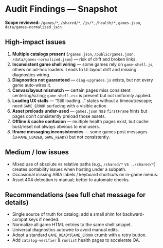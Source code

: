 # Audit Findings — Snapshot

**Scope reviewed:** `/games/*`, `/shared/*`, `/js/*`, `/health/*`, `games.json`, `data/games-normalized.json`

## High‑impact issues
1) **Multiple catalogs present** (`/games.json`, `/public/games.json`, `/data/games-normalized.json`) — risk of drift and broken links.
2) **Inconsistent game shell wiring** — some games rely on `game-shell.js`, others on ad-hoc loaders. Leads to UI layout drift and missing diagnostics wiring.
3) **Diagnostics not guaranteed** — `diag-upgrades.js` exists, but not every game auto-wires it.
4) **Canvas/layout mismatch** — certain pages miss consistent centering/sizing; `game-shell.css` is present but not uniformly applied.
5) **Loading UX stalls** — “Still loading…” states without a timeout/escape; need `GAME_ERROR` surfacing with a visible action.
6) **Asset preloads under-used** — `games.json` has `firstFrame` hints but pages don’t consistently preload those assets.
7) **Offline & cache confusion** — multiple health pages exist, but cache bust/reset not always obvious to end users.
8) **Iframe messaging inconsistencies** — some games post messages (`IFRAME_LOADED`, `GAME_READY`) but not consistently.

## Medium / low issues
- Mixed use of absolute vs relative paths (e.g., `/shared/*` vs `../shared/*`) creates portability issues when hosting under a subpath.
- Occasional missing ARIA labels / keyboard shortcuts on in-game menus.
- Asset 404 detection is manual; better to automate checks.

## Recommendations (see full chat message for details)
- Single source of truth for catalog; add a small shim for backward-compat keys if needed.
- Normalize all game HTML entries to the same shell snippet.
- Universal diagnostics autowire to avoid manual edits.
- Adopt a standard `GAME_READY`/`GAME_ERROR` crumb with a retry button.
- Add `catalog-verifier` & `runlist` health pages to accelerate QA.

